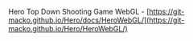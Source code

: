 Hero Top Down Shooting Game
WebGL - [https://git-macko.github.io/Hero/docs/HeroWebGL/](https://git-macko.github.io/Hero/HeroWebGL/)
